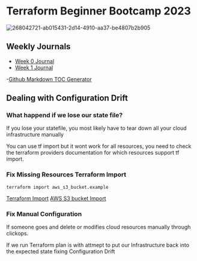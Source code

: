 # Terraform Beginner Bootcamp 2023

![268042721-ab015431-2d14-4910-aa37-be4807b2b905](https://github.com/TrimYmeraga92/terraform-beginner-bootcamp-2023/assets/71897922/2a98d851-37f4-42b3-afd3-b889e14aad76)


## Weekly Journals
- [Week 0 Journal](journal/week0.md)
- [Week 1 Journal](journal/week1.md)


-[Github Markdown TOC Generator](https://ecotrust-canada.github.io/markdown/toc/)




## Dealing with Configuration Drift

### What happend if we lose our state file?

If you lose your statefile, you most likely have to tear down all your cloud infrastructure manually 

You can use tf import but it wont work for all resources, you need to check the terraform providers documentation for which resources support tf import.

### Fix Missing Resources Terraform Import

`terraform import aws_s3_bucket.example`

[Terraform Import](https://developer.hashicorp.com/terraform/cli/import)
[AWS S3 bucket Import](https://registry.terraform.io/providers/hashicorp/aws/latest/docs/resources/s3_bucket#import)


### Fix Manual Configuration

If someone goes and delete or modifies cloud resources manually through clickops.

If we run Terraform plan is with attmept to put our Infrastructure back into the expected state fixing Configuration Drift

